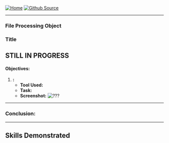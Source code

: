 <div style="display: inline-block;">
  <a href="https://breachopen.github.io/Chas-Riley/">
    <img src="https://img.shields.io/badge/Home-3ba0e6" alt="Home">
  </a>
</div>

<div style="display: inline-block;">
  <a href="https://github.com/BreachOpen/Chas-Riley/" target="_blank">
    <img src="https://img.shields.io/badge/Github_Source-3ba0e6" alt="Github Source">
  </a>
</div>


---

### File Processing Object

### Title

## STILL IN PROGRESS

#### Objectives:

1. **:**
   - **Tool Used:** 
   - **Task:** 
   - **Screenshot:** ![???](???)

---

### Conclusion:



---

## Skills Demonstrated
